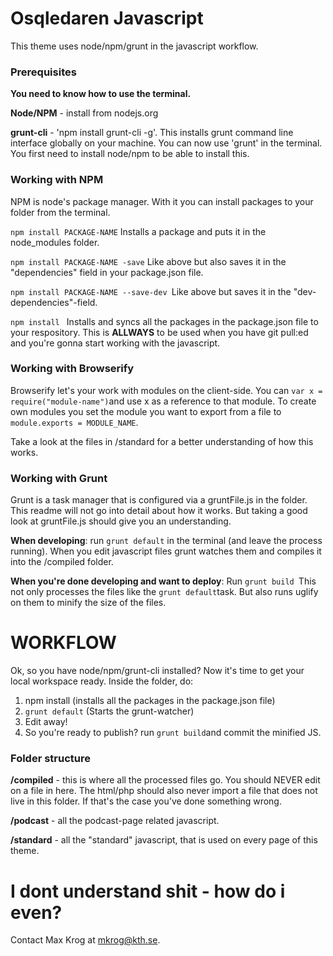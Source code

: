 # Osqledaren Javascript

This theme uses node/npm/grunt in the javascript workflow. 

### Prerequisites

**You need to know how to use the terminal.**

**Node/NPM** - install from nodejs.org 

**grunt-cli** - 'npm install grunt-cli -g'. This installs grunt command line interface globally on your machine. You can now use 'grunt' in the terminal. You first need to install node/npm to be able to install this.

### Working with NPM
NPM is node's package manager. With it you can install packages to your folder from the terminal.

``` npm install PACKAGE-NAME ``` Installs a package and puts it in the node_modules folder.

```npm install PACKAGE-NAME -save``` Like above but also saves it in the "dependencies" field in your package.json file.

```npm install PACKAGE-NAME --save-dev ```Like above but saves it in the "dev-dependencies"-field.

```npm install ``` Installs and syncs all the packages in the package.json file to your respository. This is **ALLWAYS** to be used when you have git pull:ed and you're gonna start working with the javascript.

### Working with Browserify
Browserify let's your work with modules on the client-side.
You can ```var x = require("module-name")```and use x as a reference to that module. To create own modules you set the module you want to export from a file to ``` module.exports = MODULE_NAME ```.

Take a look at the files in /standard for a better understanding of how this works.

### Working with Grunt

Grunt is a task manager that is configured via a gruntFile.js in the folder. This readme will not go into detail about how it works. But taking a good look at gruntFile.js should give you an understanding.

**When developing**: run ```grunt default``` in the terminal (and leave the process running). When you edit javascript files grunt watches them and compiles it into the /compiled folder.

**When you're done developing and want to deploy**: Run ```grunt build ```This not only processes the files like the ```grunt default```task. But also runs uglify on them to minify the size of the files.

# WORKFLOW
Ok, so you have node/npm/grunt-cli installed? Now it's time to get your local workspace ready.
Inside the folder, do:

1. npm install (installs all the packages in the package.json file)
2. ```grunt default``` (Starts the grunt-watcher)
3. Edit away!
4. So you're ready to publish? run ```grunt build```and commit the minified JS.

### Folder structure
**/compiled** - this is where all the processed files go. You should NEVER edit on a file in here. The html/php should also never import a file that does not live in this folder. If that's the case you've done something wrong.

**/podcast** - all the podcast-page related javascript.

**/standard** - all the "standard" javascript, that is used on every page of this theme.


# I dont understand shit - how do i even?

Contact Max Krog at mkrog@kth.se.